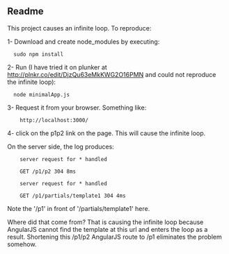 ## Readme

This project causes an infinite loop. To reproduce:

1- Download and create node_modules by executing:

````
  sudo npm install

````

2- Run (I have tried it on plunker at http://plnkr.co/edit/DjzQu63eMkKWG2O16PMN and could not reproduce the infinite loop):

````
  node minimalApp.js

````

3- Request it from your browser. Something like:

````
    http://localhost:3000/

````

4- click on the p1p2 link on the page. This will cause the infinite loop. 

On the server side, the log produces:


````
    server request for * handled

    GET /p1/p2 304 8ms

    server request for * handled

    GET /p1/partials/template1 304 4ms

````

Note the '/p1' in front of '/partials/template1' here. 

Where did that come from? That is causing the infinite loop because AngularJS cannot find the template at this url and enters the loop as a result. Shortening this /p1/p2 AngularJS route to /p1 eliminates the problem somehow.  